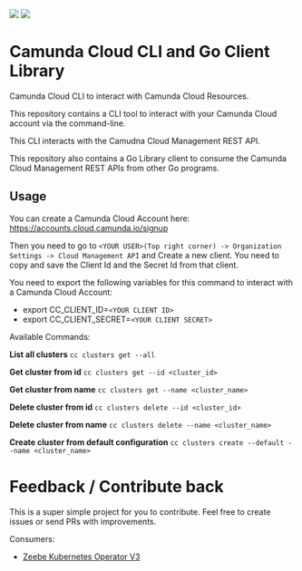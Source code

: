 <img src="https://img.shields.io/badge/Community%20Extension-An%20open%20source%20community%20maintained%20project-FF4700"> <img src="https://img.shields.io/badge/Lifecycle-Incubating-blue">

# Camunda Cloud CLI and Go Client Library

Camunda Cloud CLI to interact with Camunda Cloud Resources.

This repository contains a CLI tool to interact with your Camunda Cloud account via the command-line. 

This CLI interacts with the Camudna Cloud Management REST API.

This repository also contains a Go Library client to consume the Camunda Cloud Management REST APIs from other Go programs. 

## Usage

You can create a Camunda Cloud Account here: https://accounts.cloud.camunda.io/signup
  
Then you need to go to `<YOUR USER>(Top right corner) -> Organization Settings -> Cloud Management API` 
and Create a new client. 
You need to copy and save the Client Id and the Secret Id from that client. 

You need to export the following variables for this command to interact with a Camunda Cloud Account:
  - export CC_CLIENT_ID=`<YOUR CLIENT ID>`
  - export CC_CLIENT_SECRET=`<YOUR CLIENT SECRET>`
  
  Available Commands:  
  
  **List all clusters**
  `cc clusters get --all`

  **Get cluster from id**
  `cc clusters get --id <cluster_id>`

  **Get cluster from name**
  `cc clusters get --name <cluster_name>`

  **Delete cluster from id**
  `cc clusters delete --id <cluster_id>`

  **Delete cluster from name**
  `cc clusters delete --name <cluster_name>`

  **Create cluster from default configuration**
  `cc clusters create --default --name <cluster_name>`

# Feedback / Contribute back

This is a super simple project for you to contribute. Feel free to create issues or send PRs with improvements. 

Consumers: 
- [Zeebe Kubernetes Operator V3](https://github.com/salaboy/zeebe-operator-cc)
